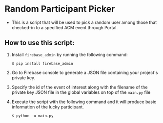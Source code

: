 # Random Participant Picker

- This is a script that will be used to pick a random user among those that checked-in to a
  specified ACM event through Portal.

## How to use this script:

1. Install `firebase_admin` by running the following command:

   ```
   $ pip install firebase_admin
   ```

2. Go to Firebase console to generate a JSON file containing your project's private key.

3. Specify the id of the event of interest along with the filename of the private key JSON file in the global variables on top of the `main.py` file

4. Execute the script with the following command and it will produce basic information of the lucky participant.
   ```
   $ python -u main.py
   ```
